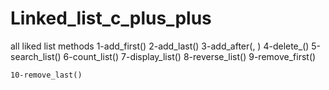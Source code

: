 # Linked_list_c_plus_plus
 all liked list methods
    1-add_first()
    2-add_last()
    3-add_after(, )
    4-delete_()
    5-search_list()
    6-count_list()
    7-display_list()
    8-reverse_list()
    9-remove_first()

    10-remove_last()

